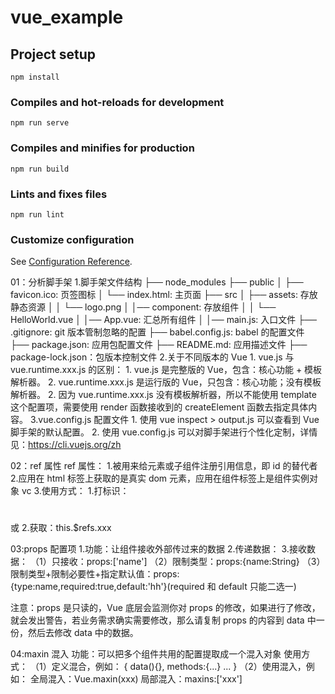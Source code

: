 # vue_example

## Project setup

```
npm install
```

### Compiles and hot-reloads for development

```
npm run serve
```

### Compiles and minifies for production

```
npm run build
```

### Lints and fixes files

```
npm run lint
```

### Customize configuration

See [Configuration Reference](https://cli.vuejs.org/config/).

01：分析脚手架 1.脚手架文件结构
├── node_modules
├── public
│ ├── favicon.ico: 页签图标
│ └── index.html: 主页面
├── src
│ ├── assets: 存放静态资源
│ │ └── logo.png
│ │── component: 存放组件
│ │ └── HelloWorld.vue
│ │── App.vue: 汇总所有组件
│ │── main.js: 入口文件
├── .gitignore: git 版本管制忽略的配置
├── babel.config.js: babel 的配置文件
├── package.json: 应用包配置文件
├── README.md: 应用描述文件
├── package-lock.json：包版本控制文件 2.关于不同版本的 Vue 1. vue.js 与 vue.runtime.xxx.js 的区别： 1. vue.js 是完整版的 Vue，包含：核心功能 + 模板解析器。 2. vue.runtime.xxx.js 是运行版的 Vue，只包含：核心功能；没有模板解析器。 2. 因为 vue.runtime.xxx.js 没有模板解析器，所以不能使用 template 这个配置项，需要使用 render 函数接收到的 createElement 函数去指定具体内容。
3.vue.config.js 配置文件 1. 使用 vue inspect > output.js 可以查看到 Vue 脚手架的默认配置。 2. 使用 vue.config.js 可以对脚手架进行个性化定制，详情见：https://cli.vuejs.org/zh

02：ref 属性
ref 属性： 1.被用来给元素或子组件注册引用信息，即 id 的替代者 2.应用在 html 标签上获取的是真实 dom 元素，应用在组件标签上是组件实例对象 vc 3.使用方式： 1.打标识：<h1 ref='xxx'></h1> 或 <School ref='xxx'></School> 2.获取：this.$refs.xxx

03:props 配置项 1.功能：让组件接收外部传过来的数据 2.传递数据：<School name='xxx'> 3.接收数据：
（1）只接收：props:['name']
（2）限制类型：props:{name:String}
（3）限制类型+限制必要性+指定默认值：props:{type:name,required:true,default:'hh'}(required 和 default 只能二选一)

注意：props 是只读的，Vue 底层会监测你对 props 的修改，如果进行了修改，就会发出警告，若业务需求确实需要修改，那么请复制 props 的内容到 data 中一份，然后去修改 data 中的数据。

04:maxin 混入
功能：可以把多个组件共用的配置提取成一个混入对象
使用方式：
（1）定义混合，例如：
{
data(){},
methods:{...}
...
}
（2）使用混入，例如：
全局混入：Vue.maxin(xxx)
局部混入：maxins:['xxx']
